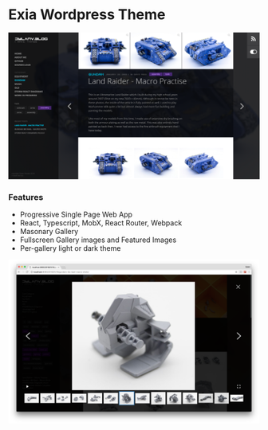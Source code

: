 # Exia Wordpress Theme

![](./screenshot.png)

### Features

* Progressive Single Page Web App
* React, Typescript, MobX, React Router, Webpack
* Masonary Gallery
* Fullscreen Gallery images and Featured Images
* Per-gallery light or dark theme

![](./screenshot2.png)